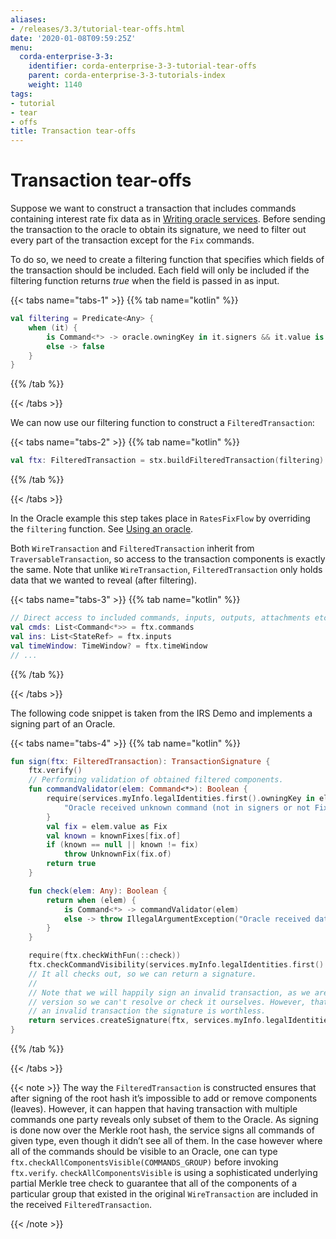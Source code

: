 ```yaml
---
aliases:
- /releases/3.3/tutorial-tear-offs.html
date: '2020-01-08T09:59:25Z'
menu:
  corda-enterprise-3-3:
    identifier: corda-enterprise-3-3-tutorial-tear-offs
    parent: corda-enterprise-3-3-tutorials-index
    weight: 1140
tags:
- tutorial
- tear
- offs
title: Transaction tear-offs
---
```





# Transaction tear-offs

Suppose we want to construct a transaction that includes commands containing interest rate fix data as in
[Writing oracle services](oracles.md). Before sending the transaction to the oracle to obtain its signature, we need to filter out every part
of the transaction except for the `Fix` commands.

To do so, we need to create a filtering function that specifies which fields of the transaction should be included.
Each field will only be included if the filtering function returns *true* when the field is passed in as input.

{{< tabs name="tabs-1" >}}
{{% tab name="kotlin" %}}
```kotlin
val filtering = Predicate<Any> {
    when (it) {
        is Command<*> -> oracle.owningKey in it.signers && it.value is Fix
        else -> false
    }
}

```
{{% /tab %}}





{{< /tabs >}}

We can now use our filtering function to construct a `FilteredTransaction`:

{{< tabs name="tabs-2" >}}
{{% tab name="kotlin" %}}
```kotlin
val ftx: FilteredTransaction = stx.buildFilteredTransaction(filtering)

```
{{% /tab %}}




{{< /tabs >}}

In the Oracle example this step takes place in `RatesFixFlow` by overriding the `filtering` function. See
[Using an oracle](oracles.md#filtering-ref).

Both `WireTransaction` and `FilteredTransaction` inherit from `TraversableTransaction`, so access to the
transaction components is exactly the same. Note that unlike `WireTransaction`,
`FilteredTransaction` only holds data that we wanted to reveal (after filtering).

{{< tabs name="tabs-3" >}}
{{% tab name="kotlin" %}}
```kotlin
// Direct access to included commands, inputs, outputs, attachments etc.
val cmds: List<Command<*>> = ftx.commands
val ins: List<StateRef> = ftx.inputs
val timeWindow: TimeWindow? = ftx.timeWindow
// ...

```
{{% /tab %}}





{{< /tabs >}}

The following code snippet is taken from the IRS Demo and implements a signing part of an Oracle.

{{< tabs name="tabs-4" >}}
{{% tab name="kotlin" %}}
```kotlin
fun sign(ftx: FilteredTransaction): TransactionSignature {
    ftx.verify()
    // Performing validation of obtained filtered components.
    fun commandValidator(elem: Command<*>): Boolean {
        require(services.myInfo.legalIdentities.first().owningKey in elem.signers && elem.value is Fix) {
            "Oracle received unknown command (not in signers or not Fix)."
        }
        val fix = elem.value as Fix
        val known = knownFixes[fix.of]
        if (known == null || known != fix)
            throw UnknownFix(fix.of)
        return true
    }

    fun check(elem: Any): Boolean {
        return when (elem) {
            is Command<*> -> commandValidator(elem)
            else -> throw IllegalArgumentException("Oracle received data of different type than expected.")
        }
    }

    require(ftx.checkWithFun(::check))
    ftx.checkCommandVisibility(services.myInfo.legalIdentities.first().owningKey)
    // It all checks out, so we can return a signature.
    //
    // Note that we will happily sign an invalid transaction, as we are only being presented with a filtered
    // version so we can't resolve or check it ourselves. However, that doesn't matter much, as if we sign
    // an invalid transaction the signature is worthless.
    return services.createSignature(ftx, services.myInfo.legalIdentities.first().owningKey)
}
```
{{% /tab %}}

{{< /tabs >}}

{{< note >}}
The way the `FilteredTransaction` is constructed ensures that after signing of the root hash it’s impossible to add or remove
components (leaves). However, it can happen that having transaction with multiple commands one party reveals only subset of them to the Oracle.
As signing is done now over the Merkle root hash, the service signs all commands of given type, even though it didn’t see
all of them. In the case however where all of the commands should be visible to an Oracle, one can type `ftx.checkAllComponentsVisible(COMMANDS_GROUP)` before invoking `ftx.verify`.
`checkAllComponentsVisible` is using a sophisticated underlying partial Merkle tree check to guarantee that all of
the components of a particular group that existed in the original `WireTransaction` are included in the received
`FilteredTransaction`.

{{< /note >}}
